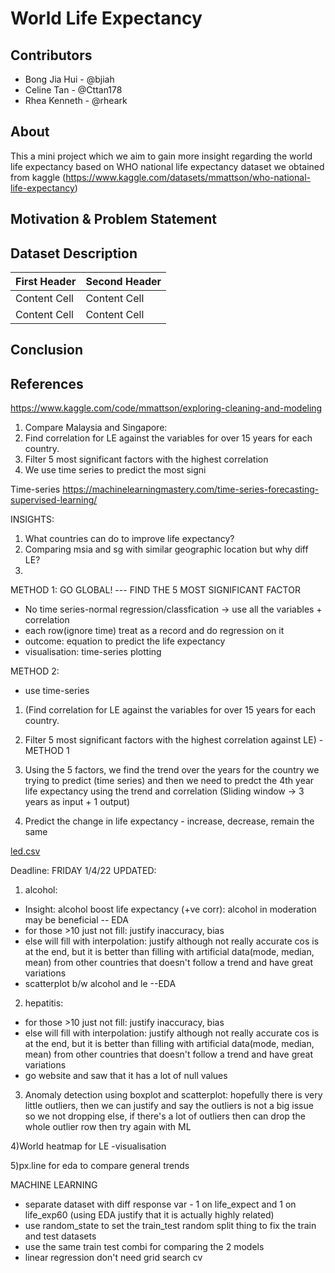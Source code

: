 # World Life Expectancy

## Contributors
- Bong Jia Hui - @bjiah
- Celine Tan - @Cttan178
- Rhea Kenneth - @rheark

## About
This a mini project which we aim to gain more insight regarding the world life expectancy based on WHO national life expectancy dataset we obtained from kaggle (https://www.kaggle.com/datasets/mmattson/who-national-life-expectancy)

## Motivation & Problem Statement


## Dataset Description
| First Header  | Second Header |
| ------------- | ------------- |
| Content Cell  | Content Cell  |
| Content Cell  | Content Cell  |

## Conclusion

## References
https://www.kaggle.com/code/mmattson/exploring-cleaning-and-modeling



1) Compare Malaysia and Singapore:
2) Find correlation for LE against the variables for over 15 years for each country.
3) Filter 5 most significant factors with the highest correlation
4) We use time series to predict the most signi

Time-series 
https://machinelearningmastery.com/time-series-forecasting-supervised-learning/

INSIGHTS:
1. What countries can do to improve life expectancy?
2. Comparing msia and sg with similar geographic location but why diff LE?
3. 
METHOD 1: GO GLOBAL!  --- FIND THE 5 MOST SIGNIFICANT FACTOR
- No time series-normal regression/classfication -> use all the variables + correlation
- each row(ignore time) treat as a record and do regression on it
- outcome: equation to predict the life expectancy 
- visualisation: time-series plotting

METHOD 2:
- use time-series
1) (Find correlation for LE against the variables for over 15 years for each country.
2) Filter 5 most significant factors with the highest correlation against LE) - METHOD 1


3) Using the 5 factors, we find the trend over the years for the country we trying to predict (time series) and then we need to predct the 4th year life expectancy using the trend and correlation (Sliding window -> 3 years as input + 1 output)
4) Predict the change in life expectancy - increase, decrease, remain the same

[led.csv](https://github.com/rheark/helloworld/files/8249369/led.csv)



Deadline: FRIDAY 1/4/22
UPDATED:
1) alcohol:
- Insight: alcohol boost life expectancy (+ve corr): alcohol in moderation may be beneficial  -- EDA
- for those >10 just not fill: justify inaccuracy, bias
- else will fill with interpolation:  justify although not really accurate cos is at the end, but it is better than filling with artificial data(mode, median, mean) from other countries that doesn't follow a trend and have great variations
- scatterplot b/w alcohol and le --EDA

2) hepatitis:
- for those >10 just not fill: justify inaccuracy, bias
- else will fill with interpolation:  justify although not really accurate cos is at the end, but it is better than filling with artificial data(mode, median, mean) from other countries that doesn't follow a trend and have great variations
- go website and saw that it has a lot of null values

3) Anomaly detection using boxplot and scatterplot:
hopefully there is very little outliers, then we can justify and say the outliers is not a big issue so we not dropping
else, if there's a lot of outliers then can drop the whole outlier row then try again with ML

4)World heatmap for LE -visualisation 

5)px.line for eda to compare general trends

MACHINE LEARNING
- separate dataset with diff response var - 1 on life_expect and 1 on life_exp60 (using EDA justify that it is actually highly related)
- use random_state to set the train_test random split thing to fix the train and test datasets 
- use the same train test combi for comparing the 2 models
- linear regression don't need grid search cv

